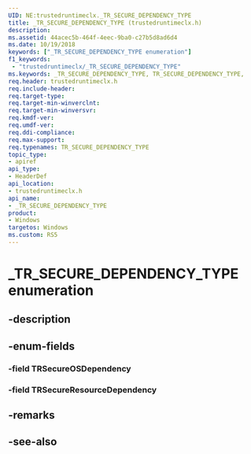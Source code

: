 ```yaml
---
UID: NE:trustedruntimeclx._TR_SECURE_DEPENDENCY_TYPE
title: _TR_SECURE_DEPENDENCY_TYPE (trustedruntimeclx.h)
description: 
ms.assetid: 44acec5b-464f-4eec-9ba0-c27b5d8ad6d4
ms.date: 10/19/2018
keywords: ["_TR_SECURE_DEPENDENCY_TYPE enumeration"]
f1_keywords:
 - "trustedruntimeclx/_TR_SECURE_DEPENDENCY_TYPE"
ms.keywords: _TR_SECURE_DEPENDENCY_TYPE, TR_SECURE_DEPENDENCY_TYPE, 
req.header: trustedruntimeclx.h
req.include-header:
req.target-type:
req.target-min-winverclnt:
req.target-min-winversvr:
req.kmdf-ver:
req.umdf-ver:
req.ddi-compliance:
req.max-support:
req.typenames: TR_SECURE_DEPENDENCY_TYPE
topic_type: 
- apiref
api_type: 
- HeaderDef
api_location: 
- trustedruntimeclx.h
api_name: 
- _TR_SECURE_DEPENDENCY_TYPE
product:
- Windows
targetos: Windows
ms.custom: RS5
---
```


# _TR_SECURE_DEPENDENCY_TYPE enumeration

## -description



## -enum-fields

### -field TRSecureOSDependency 
### -field TRSecureResourceDependency 

## -remarks

## -see-also
